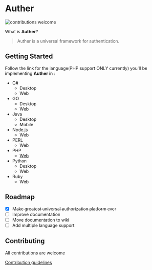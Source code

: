 # Auther

![contributions welcome](https://img.shields.io/badge/contributions-welcome-brightgreen.svg?style=flat)

What is **Auther**?

> Auther is a universal framework for authentication.

## Getting Started

Follow the link for the language(PHP support ONLY currently) you'll be implementing **Auther** in :

- C#
   - Desktop
   - Web
- GO
   - Desktop
   - Web
- Java
   - Desktop
   - Mobile
- Node.js
   - Web
- PERL
   - Web
- PHP
   - [Web](Documentation/PHP/getting_started.md)
- Python
   - Desktop
   - Web
- Ruby
   - Web

## Roadmap

- [x] ~~Make greatest universal authorization platform ever~~
- [ ] Improve documentation
- [ ] Move documentation to wiki
- [ ] Add multiple language support

## Contributing

All contributions are welcome

[Contribution guidelines](CONTRIBUTING.md)